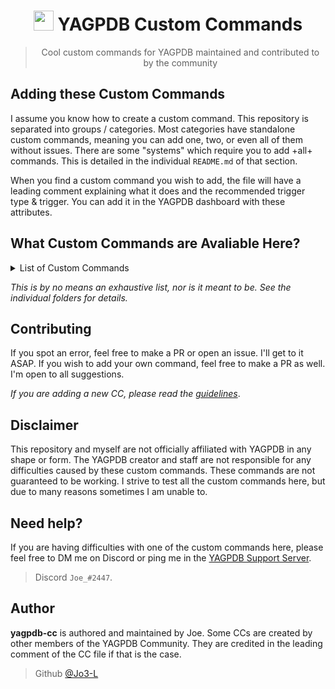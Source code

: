 #
<h1 align="center"><img src="https://yagpdb.xyz/static/img/logo_y.png" height=32px width=32px></img>&nbspYAGPDB Custom Commands</h1>

> <p align="center">Cool custom commands for YAGPDB maintained and contributed to by the community</p>
## Adding these Custom Commands
I assume you know how to create a custom command. This repository is separated into groups / categories. Most categories have standalone custom commands, meaning you can add one, two, or even all of them without issues.
There are some "systems" which require you to add +all+ commands. This is detailed in the individual `README.md` of that section.

When you find a custom command you wish to add, the file will have a leading comment explaining what it does and the recommended trigger type & trigger. You can add it in the YAGPDB dashboard with these attributes.

## What Custom Commands are Avaliable Here?
<details>
<summary>List of Custom Commands</summary>

+ [AFK system](https://github.com/Jo3-L/yagpdb-cc/tree/master/afk)
	+ Set AFK with optional duration and message
	+ When pinged, shows AFK message and duration if avaliable
+ [Fun commands](https://github.com/Jo3-L/yagpdb-cc/tree/master/fun)
	+ Deathmatch / battle others
	+ Starboard
	+ Random animals
	+ And more!
+ [Giveaway system](https://github.com/Jo3-L/yagpdb-cc/tree/master/giveaway)
	+ Create giveaways with time, prize, max number of partcipants, and amount of winners
	+ End giveaways
	+ Cancel giveaways
	+ List giveaways
	+ Execute within CCs with execCC
+ [Info commands](https://github.com/Jo3-L/yagpdb-cc/tree/master/giveaway)
	+ Server info
	+ Channel info
	+ User info
	+ Avatar CC
+ [Leveling system](https://github.com/Jo3-L/yagpdb-cc/tree/master/leveling)
	+ Create/view/edit role rewards which are given on levelup
	+ View leaderboard
	+ Give variable amount of XP with variable cooldowns on messages
	+ View user profiles
	+ And others!
+ [Useful snippets](https://github.com/Jo3-L/yagpdb-cc/tree/master/snippets) for your own custom commands
	+ Selection sort (sort an array ASC-DESC)
	+ Convert string to time
	+ Find closest number from provided number in cslice
+ [Suggestion system](https://github.com/Jo3-L/yagpdb-cc/tree/master/suggestion)
	+ Create suggestions
	+ Comment, approve, or deny them
	+ Edit and remove them
+ [Tag system](https://github.com/Jo3-L/yagpdb-cc/tree/master/tag)
	+ Create tags with aliases
	+ Edit tags
	+ Delete tags
	+ View tags simply with `;(tag name)`
+ [General utility commands](https://github.com/Jo3-L/yagpdb-cc/tree/master/utility)
	+ Preview colors
	+ See time and weather in your location
	+ World clock
	+ Big emoji
</details>

*This is by no means an exhaustive list, nor is it meant to be. See the individual folders for details.*

## Contributing
If you spot an error, feel free to make a PR or open an issue. I'll get to it ASAP.
If you wish to add your own command, feel free to make a PR as well. I'm open to all suggestions.

*If you are adding a new CC, please read the [guidelines](./CONTRIBUTING.md)*.

## Disclaimer
This repository and myself are not officially affiliated with YAGPDB in any shape or form. The YAGPDB creator and staff are not responsible for any difficulties caused by these custom commands.
These commands are not guaranteed to be working. I strive to test all the custom commands here, but due to many reasons sometimes I am unable to.

## Need help?
If you are having difficulties with one of the custom commands here, please feel free to DM me on Discord or ping me in the [YAGPDB Support Server](https://discord.gg/5uVyq2E). 
> Discord `Joe_#2447`.

## Author
**yagpdb-cc** is authored and maintained by Joe.
Some CCs are created by other members of the YAGPDB Community. They are credited in the leading comment of the CC file if that is the case.
> Github [@Jo3-L](https://github.com/Jo3-L)
